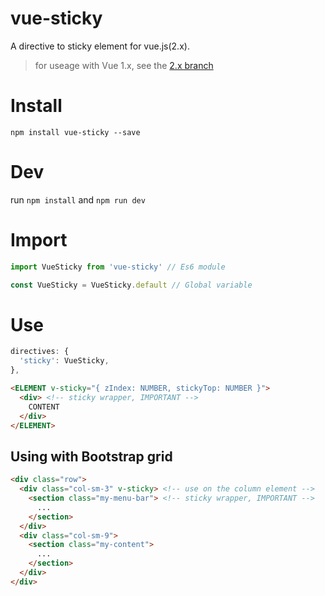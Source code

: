 # vue-sticky
A directive to sticky element for vue.js(2.x).
> for useage with Vue 1.x, see the [2.x branch](https://github.com/rguanghui/vue-sticky/tree/2.x)

# Install
`npm install vue-sticky --save`

# Dev
run `npm install` and `npm run dev`

# Import
```javascript
import VueSticky from 'vue-sticky' // Es6 module

const VueSticky = VueSticky.default // Global variable
```

# Use

``` javascript
directives: {
  'sticky': VueSticky,
},
```

``` html
<ELEMENT v-sticky="{ zIndex: NUMBER, stickyTop: NUMBER }">
  <div> <!-- sticky wrapper, IMPORTANT -->
    CONTENT
  </div>
</ELEMENT>
```

## Using with Bootstrap grid

```html
<div class="row">
  <div class="col-sm-3" v-sticky> <!-- use on the column element -->
    <section class="my-menu-bar"> <!-- sticky wrapper, IMPORTANT -->
      ...
    </section>
  </div>
  <div class="col-sm-9">
    <section class="my-content">
      ...
    </section>
  </div>
</div>
```
